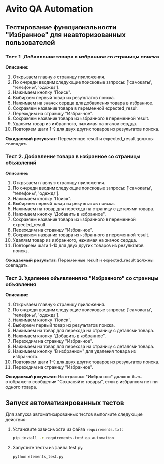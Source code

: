 # Avito QA Automation

## Тестирование функциональности "Избранное" для неавторизованных пользователей

### Тест 1. Добавление товара в избранное со страницы поиска

**Описание:**

1. Открываем главную страницу приложения.
2. По очереди вводим следующие поисковые запросы: ['самокаты', 'телефоны', 'одежда'].
3. Нажимаем кнопку "Поиск".
4. Выбираем первый товар из результатов поиска.
5. Нажимаем на значок сердца для добавления товара в избранное.
6. Сохраняем название товара в переменной expected_result.
7. Переходим на страницу "Избранное".
8. Сохраняем название товара из избранного в переменной result.
9. Удаляем товар из избранного, нажимая на значок сердца.
10. Повторяем шаги 1-9 для двух других товаров из результатов поиска.

**Ожидаемый результат:** Переменные result и expected_result должны совпадать


### Тест 2. Добавление товара в избранное со страницы объявлений

**Описание:**

1. Открываем главную страницу приложения.
2. По очереди вводим следующие поисковые запросы: ['самокаты', 'телефоны', 'одежда'].
3. Нажимаем кнопку "Поиск".
4. Выбираем первый товар из результатов поиска.
5. Нажимаем на товар для перехода на страницу с деталями товара.
6. Нажимаем кнопку "Добавить в избранное".
7. Сохраняем название товара из избранного в переменной expected_result.
8. Переходим на страницу "Избранное".
9. Сохраняем название товара из избранного в переменной result.
10. Удаляем товар из избранного, нажимая на значок сердца.
11. Повторяем шаги 1-10 для двух других товаров из результатов поиска.


**Ожидаемый результат:** Переменные result и expected_result должны совпадать.

### Тест 3. Удаление объявления из "Избранного" со страницы объявления

**Описание:**

1. Открываем главную страницу приложения.
2. По очереди вводим следующие поисковые запросы: ['самокаты', 'телефоны', 'одежда'].
3. Нажимаем кнопку "Поиск".
4. Выбираем первый товар из результатов поиска.
5. Нажимаем на товар для перехода на страницу с деталями товара.
6. Нажимаем кнопку "Добавить в избранное".
7. Переходим на страницу "Избранное".
8. Нажимаем на товар для перехода на страницу с деталями товара.
9. Нажимаем кнопку "В избранном" для удаления товара из избранного.
10. Повторяем шаги 1-9 для двух других товаров из результатов поиска.
11. Переходим на страницу "Избранное".

**Ожидаемый результат:** На странице "Избранное" должно быть отображено сообщение "Сохраняйте товары", 
если в избранном нет ни одного товара.

## Запуск автоматизированных тестов

Для запуска автоматизированных тестов выполните следующие действия:

1. Установите зависимости из файла `requirements.txt`:
   ```bash
   pip install -r requirements.txt# qa_automation

2. Запустите тесты из файла test.py:
    ```bash
    python elements_test.py